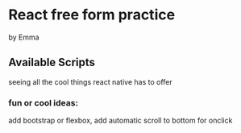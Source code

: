 # React free form practice 

by Emma
## Available Scripts

seeing all the cool things react native has to offer
### fun or cool ideas:

add bootstrap or flexbox, add automatic scroll to bottom for onclick 
